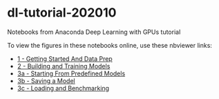 # dl-tutorial-202010
Notebooks from Anaconda Deep Learning with GPUs tutorial

To view the figures in these notebooks online, use these nbviewer links:
* [1 - Getting Started And Data Prep](https://nbviewer.jupyter.org/github/ContinuumIO/dl-tutorial-2020/blob/master/1%20-%20Getting%20Started%20and%20Data%20Prep.ipynb)
* [2 - Building and Training Models](https://nbviewer.jupyter.org/github/ContinuumIO/dl-tutorial-2020/blob/master/2%20-%20Building%20and%20Training%20Models.ipynb)
* [3a - Starting From Predefined Models](https://nbviewer.jupyter.org/github/ContinuumIO/dl-tutorial-2020/blob/master/3a%20-%20Starting%20From%20Predefined%20Models.ipynb)
* [3b - Saving a Model](https://nbviewer.jupyter.org/github/ContinuumIO/dl-tutorial-2020/blob/master/3b%20-%20Saving%20a%20Model.ipynb)
* [3c - Loading and Benchmarking](https://nbviewer.jupyter.org/github/ContinuumIO/dl-tutorial-2020/blob/master/3c%20-%20Loading%20and%20Benchmarking.ipynb)
